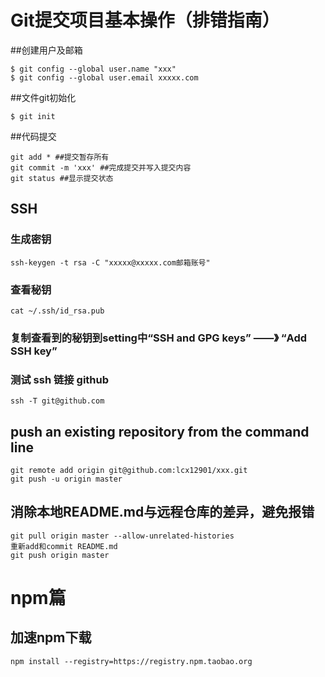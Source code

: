 # Git提交项目基本操作（排错指南）
##创建用户及邮箱
```
$ git config --global user.name "xxx"
$ git config --global user.email xxxxx.com
```
##文件git初始化
```
$ git init
```
##代码提交
```
git add * ##提交暂存所有
git commit -m 'xxx' ##完成提交并写入提交内容
git status ##显示提交状态
```
## SSH
### 生成密钥
```
ssh-keygen -t rsa -C "xxxxx@xxxxx.com邮箱账号" 
```
### 查看秘钥
```
cat ~/.ssh/id_rsa.pub
```
### 复制查看到的秘钥到setting中“SSH and GPG keys” ——》 “Add SSH key”
### 测试 ssh 链接 github
```
ssh -T git@github.com
```
## push an existing repository from the command line
```
git remote add origin git@github.com:lcx12901/xxx.git
git push -u origin master
```
## 消除本地README.md与远程仓库的差异，避免报错
```
git pull origin master --allow-unrelated-histories
重新add和commit README.md
git push origin master
```


# npm篇
## 加速npm下载
```
npm install --registry=https://registry.npm.taobao.org
```

